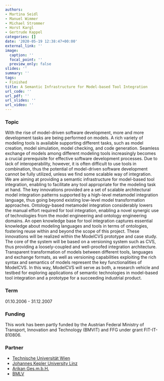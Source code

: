 ```yaml
---
authors:
- Martina Seidl
- Manuel Wimmer
- Michael Strommer
- Horst Kargl
- Gertrude Kappel
categories: []
date: '2020-05-19 12:38:47+00:00'
external_link: ''
image:
  caption: ''
  focal_point: ''
  preview_only: false
slides: ''
summary: ''
tags:
- Finished
title: A Semantic Infrastructure for Model-based Tool Integration
url_code: ''
url_pdf: ''
url_slides: ''
url_video: ''
---
```


### Topic

With the rise of model-driven software development, more and more development tasks are being performed on models. A rich variety of modeling tools is available supporting different tasks, such as model creation, model simulation, model checking, and code generation. Seamless exchange of models among different modeling tools increasingly becomes a crucial prerequisite for effective software development processes. Due to lack of interoperability, however, it is often difficult to use tools in combination, thus the potential of model-driven software development cannot be fully utilized, unless we find some scalable way of integration. We are aiming at providing a semantic infrastructure for model-based tool integration, enabling to facilitate any tool appropriate for the modeling task at hand. The key innovations provided are a set of scalable architectural model integration patterns supported by a high-level metamodel integration language, thus going beyond existing low-level model transformation approaches. Ontology-based metamodel integration considerably lowers the manual effort required for tool integration, enabling a novel synergic use of technologies from the model engineering and ontology engineering domains. An open knowledge base for tool integration captures essential knowledge about modeling languages and tools in terms of ontologies, fostering reuse within and beyond the scope of this project. These innovations will be realized within the ModelCVS prototype and case study. The core of the system will be based on a versioning system such as CVS, thus providing a loosely-coupled and well-proofed integration architecture. Transparent transformation of models between different tools, languages and exchange formats, as well as versioning capabilities exploiting the rich syntax and semantics of models represent the key functionalities of ModelCVS. In this way, ModelCVS will serve as both, a research vehicle and testbed for exploring applications of semantic technologies in model-based tool integration and a prototype for a succeeding industrial product.

### Term

01.10.2006 - 31.12.2007

### Funding

This work has been partly funded by the Austrian Federal Ministry of Transport, Innovation and Technology (BMVIT) and FFG under grant FIT-IT-810806.

### Partner

<ul class="partnerList"><li><a href="http://www.tuwien.ac.at">Technische Universität Wien</a></li><li><a href="http://www.jku.at">Johannes Kepler University Linz</a></li><li><a href="http://www.arikan.at/apg_olb/zeigeNewsListeAction.do">Arikan Ges.m.b.H.</a></li><li><a href="http://www.bmlv.gv.at">BMLV</a></li></ul>